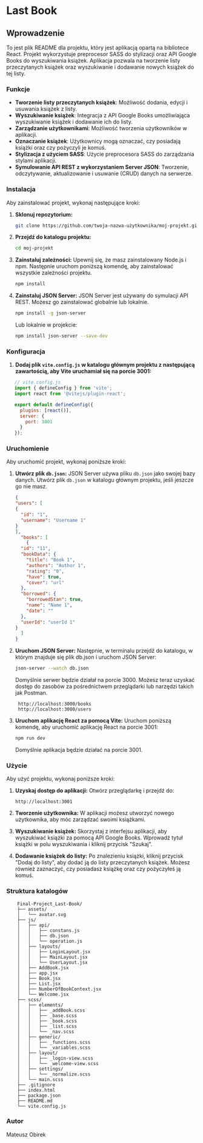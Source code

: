 # Last Book

## Wprowadzenie

To jest plik README dla projektu, który jest aplikacją opartą na bibliotece React. Projekt wykorzystuje preprocesor SASS do stylizacji oraz API Google Books do wyszukiwania książek. Aplikacja pozwala na tworzenie listy przeczytanych książek oraz wyszukiwanie i dodawanie nowych książek do tej listy.

### Funkcje

- **Tworzenie listy przeczytanych książek**: Możliwość dodania, edycji i usuwania książek z listy.
- **Wyszukiwanie książek**: Integracja z API Google Books umożliwiająca wyszukiwanie książek i dodawanie ich do listy.
- **Zarządzanie użytkownikami**: Możliwość tworzenia użytkowników w aplikacji.
- **Oznaczanie książek**: Użytkownicy mogą oznaczać, czy posiadają książki oraz czy pożyczyli je komuś.
- **Stylizacja z użyciem SASS**: Użycie preprocesora SASS do zarządzania stylami aplikacji.
- **Symulowanie API REST z wykorzystaniem Server JSON**: Tworzenie, odczytywanie, aktualizowanie i usuwanie (CRUD) danych na serwerze.

### Instalacja

Aby zainstalować projekt, wykonaj następujące kroki:

1. **Sklonuj repozytorium:**
    ```sh
    git clone https://github.com/twoja-nazwa-użytkownika/moj-projekt.git
    ```
2. **Przejdź do katalogu projektu:**
    ```sh
    cd moj-projekt
    ```
3. **Zainstaluj zależności:**
   Upewnij się, że masz zainstalowany Node.js i npm. Następnie uruchom poniższą komendę, aby zainstalować wszystkie zależności projektu.
    ```sh
    npm install
    ```
4. **Zainstaluj JSON Server:**
   JSON Server jest używany do symulacji API REST. Możesz go zainstalować globalnie lub lokalnie.
    ```sh
    npm install -g json-server
    ```
   Lub lokalnie w projekcie:
    ```sh
    npm install json-server --save-dev
    ```
### Konfiguracja

1. **Dodaj plik `vite.config.js` w katalogu głównym projektu z następującą zawartością, aby Vite uruchamiał się na porcie 3001:**


`````javascript
   // vite.config.js
   import { defineConfig } from 'vite';
   import react from '@vitejs/plugin-react';

   export default defineConfig({
     plugins: [react()],
     server: {
       port: 3001
     }
   });
`````

### Uruchomienie

Aby uruchomić projekt, wykonaj poniższe kroki:

1. **Utwórz plik `db.json`:**
   JSON Server używa pliku `db.json` jako swojej bazy danych. Utwórz plik `db.json` w katalogu głównym projektu, jeśli jeszcze go nie masz.
    ```json
    {
   "users": [
    {
      "id": "1",
      "username": "Username 1"
    }
   ],
      "books": [
        {
      "id": "11",
      "bookData": {
        "title": "Book 1",
        "authors": "Author 1",
        "rating": "0",
        "have": true,
        "cover": "url"
      },
      "borrowed": {
        "borrowedStan": true,
        "name": "Name 1",
        "date": ""
      },
      "userId": "userId 1"
    }
      ]
    }
    ```
2. **Uruchom JSON Server:**
   Następnie, w terminalu przejdź do katalogu, w którym znajduje się plik db.json i uruchom JSON Server:
    ```sh
    json-server --watch db.json
    ```
   Domyślnie serwer będzie działał na porcie 3000. Możesz teraz uzyskać dostęp do zasobów za pośrednictwem przeglądarki lub narzędzi takich jak Postman.
   ```
    http://localhost:3000/books
    http://localhost:3000/users
   ```

3. **Uruchom aplikację React za pomocą Vite:**
   Uruchom poniższą komendę, aby uruchomić aplikację React na porcie 3001:
    ```sh
    npm run dev
    ```
   Domyślnie aplikacja będzie działać na porcie 3001.


### Użycie

Aby użyć projektu, wykonaj poniższe kroki:

1. **Uzyskaj dostęp do aplikacji:**
   Otwórz przeglądarkę i przejdź do:
    ```
    http://localhost:3001
    ```

2. **Tworzenie użytkownika:**
   W aplikacji możesz utworzyć nowego użytkownika, aby móc zarządzać swoimi książkami.

3. **Wyszukiwanie książek:**
   Skorzystaj z interfejsu aplikacji, aby wyszukiwać książki za pomocą API Google Books. Wprowadź tytuł książki w polu wyszukiwania i kliknij przycisk "Szukaj".

4. **Dodawanie książek do listy:**
   Po znalezieniu książki, kliknij przycisk "Dodaj do listy", aby dodać ją do listy przeczytanych książek. Możesz również zaznaczyć, czy posiadasz książkę oraz czy pożyczyłeś ją komuś.

### Struktura katalogów

        
        Final-Project_Last-Book/
        ├── assets/
        │   └── avatar.svg
        ├── js/
        │   ├── api/
        │   │   ├── constans.js
        │   │   ├── db.json
        │   │   └── operation.js
        │   ├── layouts/
        │   │   ├── LoginLayout.jsx
        │   │   ├── MainLayout.jsx
        │   │   └── UserLayout.jsx
        │   ├── AddBook.jsx
        │   ├── app.jsx
        │   ├── Book.jsx
        │   ├── List.jsx
        │   ├── NumberOfBookContext.jsx
        │   └── Welcome.jsx
        ├── scss/  
        │   ├── elements/
        │   │   ├── _addBook.scss
        │   │   ├── _base.scss
        │   │   ├── _book.scss
        │   │   ├── _list.scss
        │   │   └── _nav.scss
        │   ├── generic/
        │   │   ├── _functions.scss
        │   │   └── _variables.scss
        │   ├── layout/
        │   │   ├── _login-view.scss
        │   │   └── _welcome-view.scss
        │   ├── settings/
        │   │   └── _normalize.scss
        │   └── main.scss
        ├── .gitignore
        ├── index.html
        ├── package.json
        ├── README.md
        └── vite.config.js
       

### Autor

Mateusz Obirek
